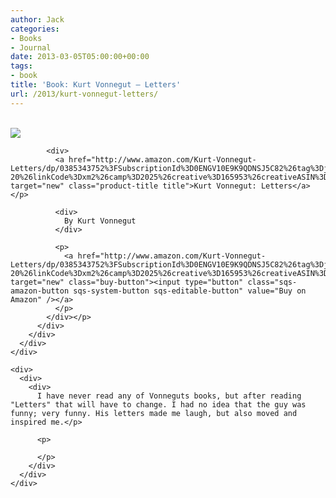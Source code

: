 ```yaml
---
author: Jack
categories:
- Books
- Journal
date: 2013-03-05T05:00:00+00:00
tags:
- book
title: 'Book: Kurt Vonnegut – Letters'
url: /2013/kurt-vonnegut-letters/
---
```


<div>
  <div>
    <div>
      <div>
        <div>
          <div>
            <div>
              <a href="http://www.amazon.com/Kurt-Vonnegut-Letters/dp/0385343752%3FSubscriptionId%3D0ENGV10E9K9QDNSJ5C82%26tag%3Djackbaty-20%26linkCode%3Dxm2%26camp%3D2025%26creative%3D165953%26creativeASIN%3D0385343752" target="new"><br /> <img src="http://ecx.images-amazon.com/images/I/519whs6ihzL.jpg" /><br /> </a>
            </div>
            
            <div>
              <a href="http://www.amazon.com/Kurt-Vonnegut-Letters/dp/0385343752%3FSubscriptionId%3D0ENGV10E9K9QDNSJ5C82%26tag%3Djackbaty-20%26linkCode%3Dxm2%26camp%3D2025%26creative%3D165953%26creativeASIN%3D0385343752" target="new" class="product-title title">Kurt Vonnegut: Letters</a></p> 
              
              <div>
                By Kurt Vonnegut
              </div>
              
              <p>
                <a href="http://www.amazon.com/Kurt-Vonnegut-Letters/dp/0385343752%3FSubscriptionId%3D0ENGV10E9K9QDNSJ5C82%26tag%3Djackbaty-20%26linkCode%3Dxm2%26camp%3D2025%26creative%3D165953%26creativeASIN%3D0385343752" target="new" class="buy-button"><input type="button" class="sqs-amazon-button sqs-system-button sqs-editable-button" value="Buy on Amazon" /></a>
              </p>
            </div></p>
          </div>
        </div>
      </div>
    </div>
    
    <div>
      <div>
        <div>
          I have never read any of Vonneguts books, but after reading "Letters" that will have to change. I had no idea that the guy was funny; very funny. His letters made me laugh, but also moved and inspired me.</p> 
          
          <p>
             
          </p>
        </div>
      </div>
    </div>
  </div>
</div>